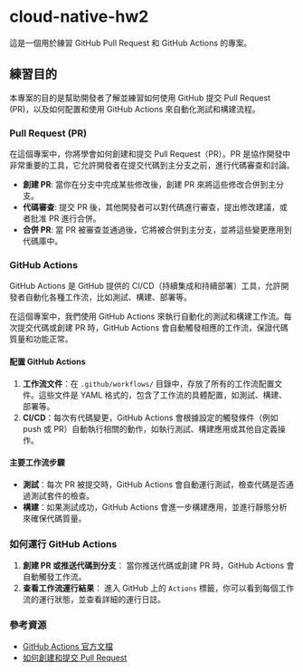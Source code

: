 # cloud-native-hw2

這是一個用於練習 GitHub Pull Request 和 GitHub Actions 的專案。

## 練習目的

本專案的目的是幫助開發者了解並練習如何使用 GitHub 提交 Pull Request (PR)，以及如何配置和使用 GitHub Actions 來自動化測試和構建流程。

### Pull Request (PR)

在這個專案中，你將學會如何創建和提交 Pull Request（PR）。PR 是協作開發中非常重要的工具，它允許開發者在提交代碼到主分支之前，進行代碼審查和討論。

- **創建 PR**: 當你在分支中完成某些修改後，創建 PR 來將這些修改合併到主分支。
- **代碼審查**: 提交 PR 後，其他開發者可以對代碼進行審查，提出修改建議，或者批准 PR 進行合併。
- **合併 PR**: 當 PR 被審查並通過後，它將被合併到主分支，並將這些變更應用到代碼庫中。

### GitHub Actions

GitHub Actions 是 GitHub 提供的 CI/CD（持續集成和持續部署）工具，允許開發者自動化各種工作流，比如測試、構建、部署等。

在這個專案中，我們使用 GitHub Actions 來執行自動化的測試和構建工作流。每次提交代碼或創建 PR 時，GitHub Actions 會自動觸發相應的工作流，保證代碼質量和功能正常。

#### 配置 GitHub Actions

1. **工作流文件**：在 `.github/workflows/` 目錄中，存放了所有的工作流配置文件。這些文件是 YAML 格式的，包含了工作流的具體配置，如測試、構建、部署等。
2. **CI/CD**：每次有代碼變更，GitHub Actions 會根據設定的觸發條件（例如 push 或 PR）自動執行相關的動作，如執行測試、構建應用或其他自定義操作。

#### 主要工作流步驟

- **測試**：每次 PR 被提交時，GitHub Actions 會自動運行測試，檢查代碼是否通過測試套件的檢查。
- **構建**：如果測試成功，GitHub Actions 會進一步構建應用，並進行靜態分析來確保代碼質量。

### 如何運行 GitHub Actions

1. **創建 PR 或推送代碼到分支**：
   當你推送代碼或創建 PR 時，GitHub Actions 會自動觸發工作流。
2. **查看工作流運行結果**：
   進入 GitHub 上的 `Actions` 標籤，你可以看到每個工作流的運行狀態，並查看詳細的運行日誌。

### 參考資源

- [GitHub Actions 官方文檔](https://docs.github.com/en/actions)
- [如何創建和提交 Pull Request](https://docs.github.com/en/github/collaborating-with-issues-and-pull-requests/about-pull-requests)

